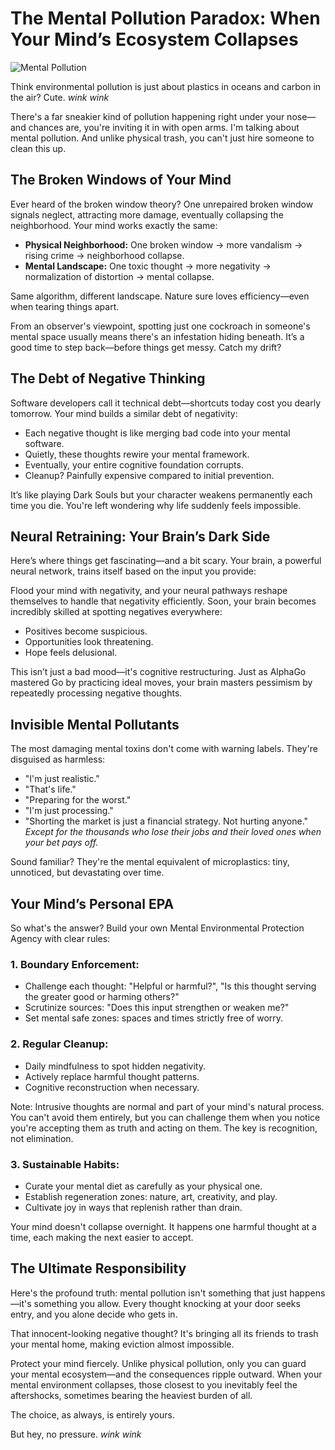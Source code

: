 # The Mental Pollution Paradox: When Your Mind’s Ecosystem Collapses

![Mental Pollution](images/20250322-01.png)

Think environmental pollution is just about plastics in oceans and carbon in the air? Cute. *wink wink*

There's a far sneakier kind of pollution happening right under your nose—and chances are, you're inviting it in with open arms. I'm talking about mental pollution. And unlike physical trash, you can't just hire someone to clean this up.

## The Broken Windows of Your Mind

Ever heard of the broken window theory? One unrepaired broken window signals neglect, attracting more damage, eventually collapsing the neighborhood. Your mind works exactly the same:

- **Physical Neighborhood:** One broken window → more vandalism → rising crime → neighborhood collapse.
- **Mental Landscape:** One toxic thought → more negativity → normalization of distortion → mental collapse.

Same algorithm, different landscape. Nature sure loves efficiency—even when tearing things apart.

From an observer's viewpoint, spotting just one cockroach in someone's mental space usually means there's an infestation hiding beneath. It’s a good time to step back—before things get messy. Catch my drift?

## The Debt of Negative Thinking

Software developers call it technical debt—shortcuts today cost you dearly tomorrow. Your mind builds a similar debt of negativity:

- Each negative thought is like merging bad code into your mental software.
- Quietly, these thoughts rewire your mental framework.
- Eventually, your entire cognitive foundation corrupts.
- Cleanup? Painfully expensive compared to initial prevention.

It’s like playing Dark Souls but your character weakens permanently each time you die. You're left wondering why life suddenly feels impossible.

## Neural Retraining: Your Brain’s Dark Side

Here’s where things get fascinating—and a bit scary. Your brain, a powerful neural network, trains itself based on the input you provide:

Flood your mind with negativity, and your neural pathways reshape themselves to handle that negativity efficiently. Soon, your brain becomes incredibly skilled at spotting negatives everywhere:

- Positives become suspicious.
- Opportunities look threatening.
- Hope feels delusional.

This isn’t just a bad mood—it's cognitive restructuring. Just as AlphaGo mastered Go by practicing ideal moves, your brain masters pessimism by repeatedly processing negative thoughts.

## Invisible Mental Pollutants

The most damaging mental toxins don't come with warning labels. They're disguised as harmless:

- "I'm just realistic."
- "That's life."
- "Preparing for the worst."
- "I'm just processing."
- "Shorting the market is just a financial strategy. Not hurting anyone." *Except for the thousands who lose their jobs and their loved ones when your bet pays off.*

Sound familiar? They're the mental equivalent of microplastics: tiny, unnoticed, but devastating over time.

## Your Mind’s Personal EPA

So what's the answer? Build your own Mental Environmental Protection Agency with clear rules:

### 1. Boundary Enforcement:
- Challenge each thought: "Helpful or harmful?", "Is this thought serving the greater good or harming others?"
- Scrutinize sources: "Does this input strengthen or weaken me?"
- Set mental safe zones: spaces and times strictly free of worry.

### 2. Regular Cleanup:
- Daily mindfulness to spot hidden negativity.
- Actively replace harmful thought patterns.
- Cognitive reconstruction when necessary.

Note: Intrusive thoughts are normal and part of your mind's natural process. You can't avoid them entirely, but you can challenge them when you notice you're accepting them as truth and acting on them. The key is recognition, not elimination.

### 3. Sustainable Habits:
- Curate your mental diet as carefully as your physical one.
- Establish regeneration zones: nature, art, creativity, and play.
- Cultivate joy in ways that replenish rather than drain.

Your mind doesn't collapse overnight. It happens one harmful thought at a time, each making the next easier to accept.

## The Ultimate Responsibility

Here's the profound truth: mental pollution isn't something that just happens—it's something you allow. Every thought knocking at your door seeks entry, and you alone decide who gets in.

That innocent-looking negative thought? It's bringing all its friends to trash your mental home, making eviction almost impossible.

Protect your mind fiercely. Unlike physical pollution, only you can guard your mental ecosystem—and the consequences ripple outward. When your mental environment collapses, those closest to you inevitably feel the aftershocks, sometimes bearing the heaviest burden of all.

The choice, as always, is entirely yours.

But hey, no pressure. *wink wink*


